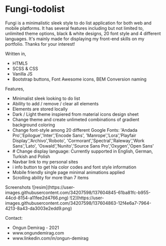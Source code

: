 # Fungi-todolist
 Fungi is a minimalistic sleek style to do list application for both web and mobile platforms. It has several features including but not limited to, unlimited theme options, black & white designs, 20 font style and 4 different languages. It's mainly made for displaying my front-end skills on my portfolio. Thanks for your interest! <br>
<p> Written in, </p>
 <ul>
  <li> HTML5 </li>
  <li> SCSS & CSS  </li>
  <li> Vanilla JS </li>
  <li> Bootstrap buttons, Font Awesome icons, BEM Conversion naming </li>
</ul>
<p>  Features, </p> 
<ul>
   <li>  Minimalist sleek looking to do list </li>
  <li>  Ability to add / remove / clear all elements </li>
   <li>  Elements are stored locally </li>
  <li>  Dark / Light theme inspiered from material icons design sheet </li>
  <li>  Change theme and create unlimeted combinations of gradient background coloring </li>
  <li>  Change font-style among 20 different Google Fonts: 'Andada Pro','Epilogue','Inter','Encode Sans', 'Manrope','Lora','Playfair Display','Archivo','Roboto', 'Cormorant','Spectral','Raleway','Work Sans','Lato', 'Oswald','Nunito','Source Sans Pro','Oxygen','Open Sans' </li>
  <li> # Change display language: Currently supported in English, German, Turkish and Polish </li>
  <li>  Navbar link to my personal sites </li>
  <li>  i info button to get hla color codes and font style information </li>
   <li>  Mobile friendly single page minimal animations applied </li>
  <li>  Scrolling ability for more than 7 items  </li>
   </ul>
Screenshots
![resim](https://user-images.githubusercontent.com/34207598/137604845-61ba81fc-b955-44cd-8154-a11fee2d4766.png)
![2](https://user-images.githubusercontent.com/34207598/137604863-12f4e6a7-7964-4213-8a43-da3003e2edd9.png)

Contact:
<ul>
 <li> Ongun Demirag - 2021  </li> 
 <li> www.ongundemirag.com </li> 
 <li>  www.linkedin.com/in/ongun-demirag </li> 
 </ul>

